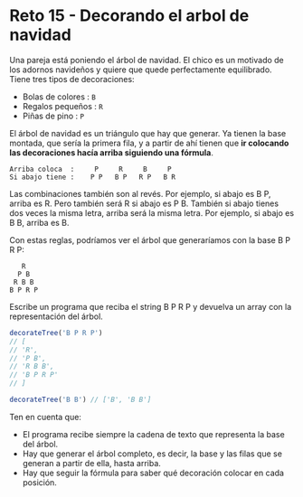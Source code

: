 # Reto 15 - Decorando el arbol de navidad

Una pareja está poniendo el árbol de navidad. El chico es un motivado de los adornos navideños y quiere que quede perfectamente equilibrado. Tiene tres tipos de decoraciones:

- Bolas de colores : `B`
- Regalos pequeños : `R`
- Piñas de pino : `P`

El árbol de navidad es un triángulo que hay que generar. Ya tienen la base montada, que sería la primera fila, y a partir de ahí tienen que **ir colocando las decoraciones hacía arriba siguiendo una fórmula**.

```text
Arriba coloca  :     P     R     B     P
Si abajo tiene :    P P   B P   R P   B R
```

Las combinaciones también son al revés. Por ejemplo, si abajo es B P, arriba es R. Pero también será R si abajo es P B. También si abajo tienes dos veces la misma letra, arriba será la misma letra. Por ejemplo, si abajo es B B, arriba es B.

Con estas reglas, podríamos ver el árbol que generaríamos con la base B P R P:

```text
   R
  P B
 R B B
B P R P
```

Escribe un programa que reciba el string B P R P y devuelva un array con la representación del árbol.

```typescript
decorateTree('B P R P')
// [
// 'R',
// 'P B',
// 'R B B',
// 'B P R P'
// ]

decorateTree('B B') // ['B', 'B B']
```

Ten en cuenta que:

- El programa recibe siempre la cadena de texto que representa la base del árbol.
- Hay que generar el árbol completo, es decir, la base y las filas que se generan a partir de ella, hasta arriba.
- Hay que seguir la fórmula para saber qué decoración colocar en cada posición.
